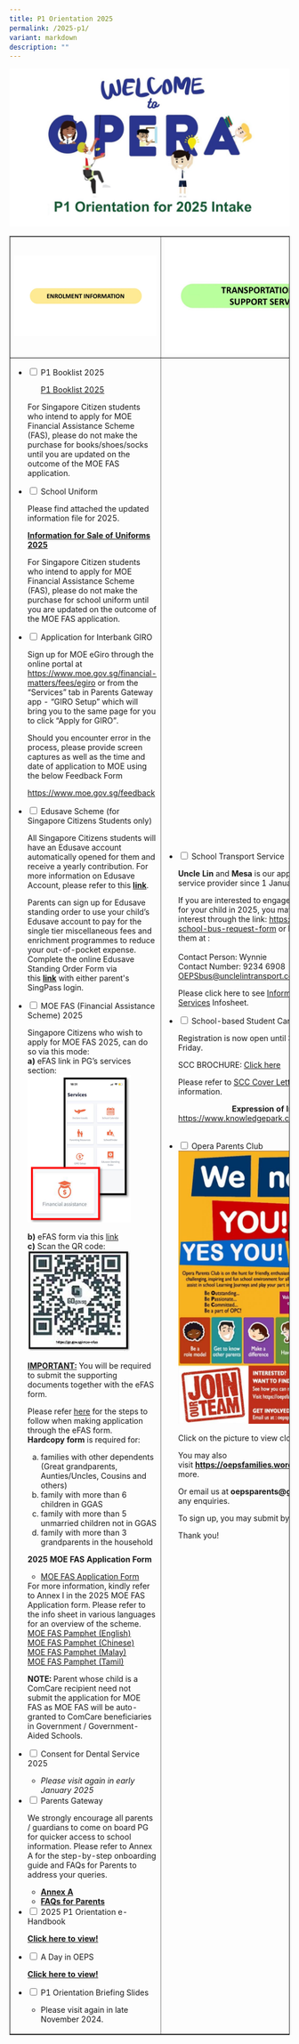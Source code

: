 ```yaml
---
title: P1 Orientation 2025
permalink: /2025-p1/
variant: markdown
description: ""
---
```

<img src="/images/p12025.jpg">
<table style="border-collapse: collapse; width: 100%;" border="1">
<tbody>
<tr>
<td style="width: 33.3333%;"><img src="/images/p12025_h1.jpg"></td>
<td style="width: 33.3333%;"><img src="/images/p12025_h2.jpg"></td>
<td style="width: 33.3333%;"><img src="/images/p12025_h3.jpg"></td>
</tr>
	
	
	
<tr>
<td style="width: 33.3333%;">
<ul class="jekyllcodex_accordion">
<li><input id="accordion1" type="checkbox"> <label for="accordion1">P1 Booklist 2025</label>
<div>
<ul>
<a href="">P1 Booklist 2025</a>
</ul>
<p>For Singapore Citizen students who intend to apply for MOE Financial Assistance Scheme (FAS), please do not make the purchase for books/shoes/socks until you are updated on the outcome of the MOE FAS application.</p>
</div>
</li>
	
	
	
<li><input id="accordion2" type="checkbox"> <label for="accordion2">School Uniform</label>
<div>
	<p>Please find attached the updated information file for 2025. </p>
<p><a href="/files/P12024/uniform.pdf"><strong>Information for Sale of Uniforms 2025</strong></a></p>
<p>For Singapore Citizen students who intend to apply for MOE Financial Assistance Scheme (FAS), please do not make the purchase for school uniform until you are updated on the outcome of the MOE FAS application.</p>
<p></p>
</div>
</li>
	
	
	
	
<li><input id="accordion3" type="checkbox"> <label for="accordion3">Application for Interbank GIRO</label>
<div>
<p>Sign up for MOE eGiro through the online portal at <a href="https://www.moe.gov.sg/financial-matters/fees/egiro">https://www.moe.gov.sg/financial-matters/fees/egiro</a> or from the “Services” tab in Parents Gateway app - “GIRO Setup” which will bring you to the same page for you to click “Apply for GIRO”.</p>
<p>Should you encounter error in the process, please provide screen captures as well as the time and date of application to MOE using the below Feedback Form&nbsp;</p><a href="https://www.moe.gov.sg/feedback">https://www.moe.gov.sg/feedback</a><p></p>
</div>
</li>
	
	
	
	
	
<li><input id="accordion4" type="checkbox"> <label for="accordion4">Edusave Scheme (for Singapore Citizens Students only)</label>
<div>
<p>All Singapore Citizens students will have an Edusave account automatically opened for them and receive a yearly contribution. For more information on Edusave Account, please refer to this&nbsp;<strong><a href="https://www.moe.gov.sg/financial-matters/edusave-account/usage-of-edusave-funds" target="_blank" rel="noopener">link</a></strong>.</p>
<p>Parents can sign up for Edusave standing order to use your child’s Edusave account to pay for the single tier miscellaneous fees and enrichment programmes to reduce your out-of-pocket expense. Complete the online Edusave Standing Order Form via this&nbsp;<strong><a href="https://form.gov.sg/5be24a1bb3f842000fdc4e59" target="_blank" rel="noopener">link</a>&nbsp;</strong>with either parent's SingPass login.</p>
</div>
</li>
	
	
	
	
<li><input id="accordion5" type="checkbox"> <label for="accordion5">MOE FAS (Financial Assistance Scheme) 2025</label>
<div>

<p>Singapore Citizens who wish to apply for MOE FAS 2025, can do so via this mode:<br><strong>a)</strong> eFAS link in PG’s services section:
<img style="width: 80%;" src="/images/efasefas.png">
	
<strong>b)</strong> eFAS form via this <a href="https://go.gov.sg/moe-efas">link</a><br>
<strong>c)</strong> Scan the QR code:
<img style="width: 80%;" src="/images/fasa.jpg">
	</p>
	
<strong><u>IMPORTANT:</u></strong> You will be required to submit the supporting documents together with the eFAS form.<br>
	
Please refer <a href="/files/P12024/fas.pdf" target="_blank" rel="noopener">here</a> for the steps to follow when making application through the eFAS form. <br>
<strong>Hardcopy form</strong>&nbsp;is required for:<p></p>
<ol style="list-style-type: lower-alpha;">
<li>families with other dependents (Great grandparents, Aunties/Uncles, Cousins and others)</li>
<li>family with more than 6 children in GGAS</li>
<li>family with more than 5 unmarried children not in GGAS</li>
<li>family with more than 3 grandparents in the household</li>
</ol>
	
<p><strong>2025 MOE FAS Application Form</strong></p>
<ul>
<li><a href="/files/P12024/fasform.pdf" target="_blank" rel="noopener">MOE FAS Application Form</a></li>
</ul>
For more information, kindly refer to Annex I in the 2025 MOE FAS Application form. Please refer to the info sheet in various languages for an overview of the scheme.<br>
<a href="/files/P12024/fasformel.pdf" target="_blank" rel="noopener">MOE FAS Pamphet (English)</a><br>
<a href="/files/P12024/fasformcl.pdf" target="_blank" rel="noopener">MOE FAS Pamphet (Chinese)</a><br>
<a href="/files/P12024/fasformml.pdf" target="_blank" rel="noopener">MOE FAS Pamphet (Malay)</a><br>
<a href="/files/P12024/fasformtl.pdf" target="_blank" rel="noopener">MOE FAS Pamphet (Tamil)</a><br>
	
<b>NOTE:</b> Parent whose child is a ComCare recipient need not submit the application for MOE FAS as MOE FAS will be auto-granted to ComCare beneficiaries in Government / Government-Aided Schools.
	
</div>
</li>
	
	
	
	
<li><input id="accordion6" type="checkbox"> <label for="accordion6">Consent for Dental Service 2025</label>
<div>
<ul>
<li><i>Please visit again in early January 2025</i></li>
</ul>
</div>
</li>
	
	
	
	
<li><input id="accordion11" type="checkbox"> <label for="accordion11">Parents Gateway</label>
<div>
<p>We strongly encourage all parents / guardians to come on board PG for quicker access to school information. Please refer to Annex A for the step-by-step onboarding guide and FAQs for Parents to address your queries.</p>
<ul>
<li><strong><a href="/files/Annex-A.pdf" target="_blank" rel="noopener">Annex A</a></strong></li>
<li><strong><a href="/files/FAQs-for-Parents.pdf" target="_blank" rel="noopener">FAQs for Parents</a></strong></li>
</ul>
</div>
</li>
	
	
	
	
<li><input id="accordion8" type="checkbox"> <label for="accordion8">2025 P1 Orientation e-Handbook</label>
<div>
<p><a href="/files/P12024/info-booklet-p1-2025.pdf" target="_blank" rel="noopener"><strong>Click here to view!</strong></a></p>
</div>
</li>
	
	
	
	
<li><input id="accordion9" type="checkbox"> <label for="accordion9">A Day in OEPS</label>
<div>
<p><a href="https://drive.google.com/file/d/1-EmcqMU6YZzANcvuiaOilqaEFS8lYpwG/view?usp=share_link" target="_blank" rel="noopener"><strong>Click here to view!</strong></a></p>
</div>
</li>
<li><input id="accordion10" type="checkbox"> <label for="accordion10">P1 Orientation Briefing Slides</label>
<div>
<ul>
<li><p>Please visit again in late November 2024.</p></li>
</ul>
</div>
</li>
</ul></td>

	
	
	
	
<td style="width: 33.3333%;"><ul class="jekyllcodex_accordion">
	
<li><input id="accordion13" type="checkbox"> <label for="accordion13">School Transport Service</label>
<div>
	<p><b>Uncle Lin</b> and <b>Mesa</b> is our appointed school bus service provider since 1 January 2024.</p>
	
<p>If you are interested to engage school bus service for your child in 2025, you may indicate your interest through the link:  <a href="https://go.gov.sg/oeps-school-bus-request-form" target="_blank" rel="noopener">https://go.gov.sg/oeps-school-bus-request-form</a> or by reaching out to them at :<br><br>Contact Person: Wynnie<br>Contact Number: 9234 6908<br><a href="mailto:OEPSbus@unclelintransport.com">OEPSbus@unclelintransport.com</a>.<br></p>
	

Please click here to see <a href="/files/P12024/bus_service.pdf">Information for School Bus Services</a> Infosheet. 


<p></p>
	

	
</div>
</li>
	
	
	
	
<li><input id="accordion12" type="checkbox"> <label for="accordion12">School-based Student Care Centre (SCC)</label>
<div>
	
<p> Registration is now open until 3 November 2023, Friday.</p>
	<p>SCC BROCHURE: <a href="/files/P12024/scc-brochure2024.pdf">Click here</a></p>
	<p>Please refer to <a href="/files/P12024/scc-cover-2024.pdf">SCC Cover Letter</a> for more information. </p>

<p style="text-align: center;"><strong>Expression of Interest:<br></strong><a href="https://www.knowledgepark.com.sg/operaestatescc" target="_blank" rel="noopener">https://www.knowledgepark.com.sg/operaestatescc</a></p>
</div>
</li><br>
	
	
	
	
<li><input id="accordion14" type="checkbox"> <label for="accordion14">Opera Parents Club</label>
<div>
<a href="/images/opc.jpeg"><img src="/images/opc.jpeg"></a>
<p>Click on the picture to view closer! or click&nbsp;<strong><a href="/images/opc.jpeg">here</a></strong></p>
<p>You may also visit&nbsp;<strong><a href="https://oepsfamilies.wordpress.com/">https://oepsfamilies.wordpress.com/</a>&nbsp;</strong>to read more.</p>
<p>Or email us at&nbsp;<strong>oepsparents@gmail.com</strong>&nbsp;if you have any enquiries.</p>
<p>To sign up, you may submit by clicking this&nbsp;<strong><a href="https://docs.google.com/forms/d/e/1FAIpQLSf14SOQn7tIolBjPDUmfBz3eDwagLZyezDyBmrx7tAKwb6OdA/viewform">form</a></strong></p>
<p>Thank you!</p>
</div>
</li></ul></td>
	
	
	
	
<td style="width: 33.3333%;">
<ul class="jekyllcodex_accordion">
	
<li><input id="accordion18" type="checkbox"> <label for="accordion18">Transition from preschool to primary school.</label>
<div>
<p><strong>Click on the link below to read:</strong></p>
<ul>
<li><a href="/files/Helping-Your-Child-Transit-to-P1.pdf" target="_blank" rel="noopener"><strong>Helping Your Child Transit to P1</strong></a></li>
</ul>
</div>
</li>	
	
	
	
	
<li><input id="accordion16" type="checkbox"> <label for="accordion16">Establishing routines to help your child learn</label>
<div><a href="https://www.healthhub.sg/live-healthy/365/health_screening_for_primary_school">
<p><strong>Click on the link below to read:</strong></p>
</a><ul><a href="https://www.healthhub.sg/live-healthy/365/health_screening_for_primary_school">
</a><li><a href="https://www.healthhub.sg/live-healthy/365/health_screening_for_primary_school"><strong></strong></a><strong><a href="/files/Establishing-routines-to-help-your-child-learn.pdf" target="_blank" rel="noopener">Establishing routines to help your child learn</a></strong></li>
</ul>
</div>
</li>
	
	
	
	
<li><input id="accordion16" type="checkbox"> <label for="accordion16">Preparing for P1 through fun parent-child activities</label>
<p><strong>Click on the link below to read:</strong></p>
<strong><a href="https://www.moe.gov.sg/parentkit?pt=Parent-Child%20Relationship" target="_blank" rel="noopener">Parent-Child Activity: Ready, Set, Go!</a></strong></li>
	</ul>
	
	
	
	
<li><input id="accordion16" type="checkbox"> <label for="accordion16">How to help your child ace the first week of school</label>
<p><strong>Click on the link below to read:</strong></p>
<strong><a href="https://www.schoolbag.edu.sg/story/how-to-help-your-child-ace-the-first-week-of-school" target="_blank" rel="noopener">How to help your child ace the first week of school</a></strong></li>

	
	
	
	

	
	
	
	

	
	
	
	

	
	
	
</td></tr></tbody></table>